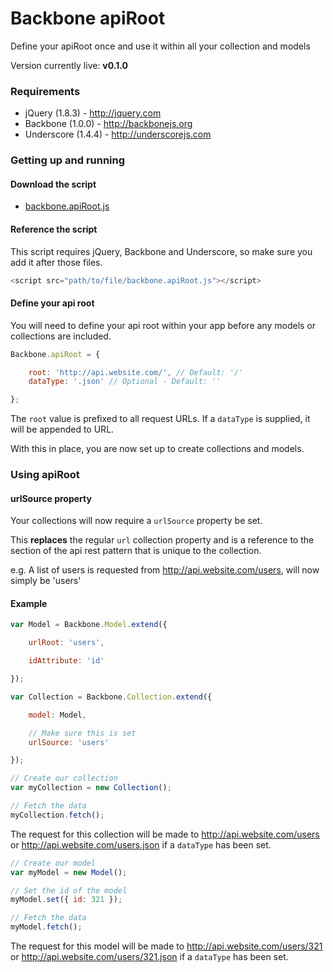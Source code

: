 # Backbone apiRoot

Define your apiRoot once and use it within all your collection and models

Version currently live: **v0.1.0**

### Requirements

* jQuery (1.8.3) - http://jquery.com
* Backbone (1.0.0) - http://backbonejs.org
* Underscore (1.4.4) - http://underscorejs.com

### Getting up and running

#### Download the script

* [backbone.apiRoot.js](https://raw.github.com/garethadavies/backbone.apiRoot/master/backbone.apiRoot.js)

#### Reference the script

This script requires jQuery, Backbone and Underscore, so make sure you add it after those files.

```js
<script src="path/to/file/backbone.apiRoot.js"></script>
```

#### Define your api root

You will need to define your api root within your app before any models or collections are included.

```js
Backbone.apiRoot = {

	root: 'http://api.website.com/', // Default: '/'
	dataType: '.json' // Optional - Default: ''

};
```

The ```root``` value is prefixed to all request URLs. If a ```dataType``` is supplied, it will be appended to URL.

With this in place, you are now set up to create collections and models.

### Using apiRoot

#### urlSource property

Your collections will now require a ```urlSource``` property be set.

This **replaces** the regular ```url``` collection property and is a reference to the section of the api rest pattern that is unique to the collection.

e.g. A list of users is requested from http://api.website.com/users, will now simply be 'users'

#### Example

```js
var Model = Backbone.Model.extend({

	urlRoot: 'users',

	idAttribute: 'id'

});

var Collection = Backbone.Collection.extend({

	model: Model,

	// Make sure this is set
	urlSource: 'users'

});

// Create our collection
var myCollection = new Collection();

// Fetch the data
myCollection.fetch();
```

The request for this collection will be made to http://api.website.com/users or http://api.website.com/users.json if a ```dataType``` has been set.

```js
// Create our model
var myModel = new Model();

// Set the id of the model
myModel.set({ id: 321 });

// Fetch the data
myModel.fetch();
```

The request for this model will be made to http://api.website.com/users/321 or http://api.website.com/users/321.json if a ```dataType``` has been set.
